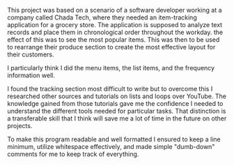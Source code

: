 This project was based on a scenario of a software developer working at a company called Chada Tech, where they needed an item-tracking application for a grocery store.
The application is supposed to analyze text records and place them in chronological order throughout the workday. the effect of this was to see the most popular items.
This was then to be used to rearrange their produce section to create the most effective layout for their customers. 

I particularly think I did the menu items, the list items, and the frequency information well.

I found the tracking section most difficult to write but to overcome this I researched other sources and tutorials on lists and loops over YouTube. 
The knowledge gained from those tutorials gave me the confidence I needed to understand the different tools needed for particular tasks.
That distinction is a transferable skill that I think will save me a lot of time in the future on other projects.

To make this program readable and well formatted I ensured to keep a line minimum, utilize whitespace effectively, 
and made simple "dumb-down" comments for me to keep track of everything.
